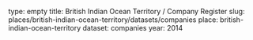type: empty
title: British Indian Ocean Territory / Company Register
slug: places/british-indian-ocean-territory/datasets/companies
place: british-indian-ocean-territory
dataset: companies
year: 2014
